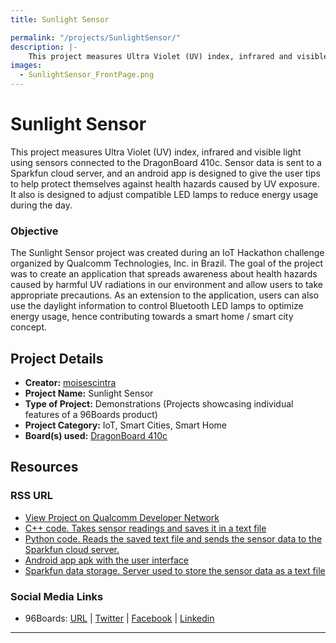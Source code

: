 ```yaml
---
title: Sunlight Sensor

permalink: "/projects/SunlightSensor/"
description: |-
    This project measures Ultra Violet (UV) index, infrared and visible light using sensors connected to the DragonBoard 410c. Sensor data is sent to a Sparkfun cloud server, and an android app is designed to give the user tips to help protect themselves against health hazards caused by UV exposure. It also is designed to adjust compatible LED lamps to reduce energy usage during the day.
images:
  - SunlightSensor_FrontPage.png
---
```

# Sunlight Sensor

This project measures Ultra Violet (UV) index, infrared and visible light using sensors connected to the DragonBoard 410c. Sensor data is sent to a Sparkfun cloud server, and an android app is designed to give the user tips to help protect themselves against health hazards caused by UV exposure. It also is designed to adjust compatible LED lamps to reduce energy usage during the day.

### Objective

The Sunlight Sensor project was created during an IoT Hackathon challenge organized by Qualcomm Technologies, Inc. in Brazil. The goal of the project was to create an application that spreads awareness about health hazards caused by harmful UV radiations in our environment and allow users to take appropriate precautions. As an extension to the application, users can also use the daylight information to control Bluetooth LED lamps to optimize energy usage, hence contributing towards a smart home / smart city concept.

## Project Details

- **Creator:** [moisescintra](https://www.instructables.com/member/moisescintra/)
- **Project Name:** Sunlight Sensor
- **Type of Project:** Demonstrations (Projects showcasing individual features of a 96Boards product)
- **Project Category:** IoT, Smart Cities, Smart Home
- **Board(s) used:** [DragonBoard 410c](https://www.96boards.org/product/dragonboard410c/)

## Resources

### RSS URL

- [View Project on Qualcomm Developer Network](https://developer.qualcomm.com/project/sunlight-sensor-using-dragonboard-410c)
- [C++ code. Takes sensor readings and saves it in a text file](http://www.instructables.com/ORIG/F6Z/2MI9/IUSLVHBC/F6Z2MI9IUSLVHBC.cxx)
- [Python code. Reads the saved text file and sends the sensor data to the Sparkfun cloud server.](http://www.instructables.com/ORIG/FAX/BV3Y/IUSLVHBK/FAXBV3YIUSLVHBK.py)
- [Android app apk with the user interface](http://www.instructables.com/ORIG/FVH/65SZ/IUSLVHB7/FVH65SZIUSLVHB7.apk)
- [Sparkfun data storage. Server used to store the sensor data as a text file](https://data.sparkfun.com/)

### Social Media Links

- 96Boards: [URL](https://www.96boards.org/) &#124; [Twitter](https://twitter.com/96boards) &#124; [Facebook](https://www.facebook.com/96Boards) &#124; [Linkedin](https://www.linkedin.com/showcase/6637095/)


***
